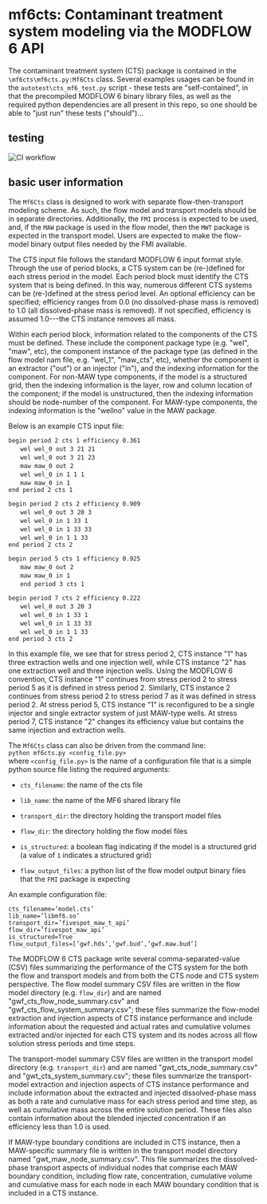 # mf6cts: Contaminant treatment system modeling via the MODFLOW 6 API

The contaminant treatment system (CTS) package is contained in the `\mf6cts\mf6cts.py:Mf6Cts` class.  Several examples usages can be found in the `autotest\cts_mf6_test.py` script - these tests are "self-contained", in that the precompiled MODFLOW 6 binary library files, as well as the required python dependencies are all present in this repo, so one should be able to "just run" these tests ("should")...

## testing


![CI workflow](https://github.com/INTERA-Inc/mf6cts/actions/workflows/ci.yml/badge.svg)


## basic user information

The `Mf6Cts` class is designed to work with separate flow-then-transport
modeling scheme. As such, the flow model and transport models should be
in separate directories. Additionally, the `FMI` process is expected to
be used, and, if the `MAW` package is used in the flow model, then the
`MWT` package is expected in the transport model. Users are expected to
make the flow-model binary output files needed by the FMI available.

The CTS input file follows the standard MODFLOW 6 input format style.
Through the use of period blocks, a CTS system can be (re-)defined for
each stress period in the model. Each period block must identify the CTS
system that is being defined. In this way, numerous different CTS
systems can be (re-)defined at the stress period level. An optional
efficiency can be specified; efficiency ranges from 0.0 (no
dissolved-phase mass is removed) to 1.0 (all dissolved-phase mass is
removed). If not specified, efficiency is assumed 1.0---the CTS instance
removes all mass.

Within each period block, information related to the components of the
CTS must be defined. These include the component package type (e.g.
"wel", "maw", etc), the component instance of the package type (as
defined in the flow model nam file, e.g. "wel_1", "maw_cts", etc),
whether the component is an extractor ("out") or an injector ("in"), and
the indexing information for the component. For non-MAW type components,
if the model is a structured grid, then the indexing information is the
layer, row and column location of the component; if the model is
unstructured, then the indexing information should be node-number of the
component. For MAW-type components, the indexing information is the
"wellno" value in the MAW package.

Below is an example CTS input file:

`begin period 2 cts 1 efficiency 0.361 `  
&nbsp;&nbsp;&nbsp;&nbsp;&nbsp;&nbsp;`wel wel_0 out 3 21 21 `  
&nbsp;&nbsp;&nbsp;&nbsp;&nbsp;&nbsp;`wel wel_0 out 3 21 23 `   
&nbsp;&nbsp;&nbsp;&nbsp;&nbsp;&nbsp;`maw maw_0 out 2 `   
&nbsp;&nbsp;&nbsp;&nbsp;&nbsp;&nbsp;`wel wel_0 in 1 1 1 `  
&nbsp;&nbsp;&nbsp;&nbsp;&nbsp;&nbsp;`maw maw_0 in 1 `   
`end period 2 cts 1 `  
  
`begin period 2 cts 2 efficiency 0.909 `  
&nbsp;&nbsp;&nbsp;&nbsp;&nbsp;&nbsp;`wel wel_0 out 3 20 3 `  
&nbsp;&nbsp;&nbsp;&nbsp;&nbsp;&nbsp;`wel wel_0 in 1 33 1 `  
&nbsp;&nbsp;&nbsp;&nbsp;&nbsp;&nbsp;`wel wel_0 in 1 33 33 `  
&nbsp;&nbsp;&nbsp;&nbsp;&nbsp;&nbsp;`wel wel_0 in 1 1 33 `  
`end period 2 cts 2 `  
  
`begin period 5 cts 1 efficiency 0.925 `  
&nbsp;&nbsp;&nbsp;&nbsp;&nbsp;&nbsp;`maw maw_0 out 2 `  
&nbsp;&nbsp;&nbsp;&nbsp;&nbsp;&nbsp;`maw maw_0 in 1 `  
&nbsp;&nbsp;&nbsp;&nbsp;&nbsp;&nbsp;`end period 3 cts 1 `  
  
`begin period 7 cts 2 efficiency 0.222 `  
&nbsp;&nbsp;&nbsp;&nbsp;&nbsp;&nbsp;`wel wel_0 out 3 20 3 `  
&nbsp;&nbsp;&nbsp;&nbsp;&nbsp;&nbsp;`wel wel_0 in 1 33 1 `  
&nbsp;&nbsp;&nbsp;&nbsp;&nbsp;&nbsp;`wel wel_0 in 1 33 33 `   
&nbsp;&nbsp;&nbsp;&nbsp;&nbsp;&nbsp;`wel wel_0 in 1 1 33 `  
`end period 3 cts 2 `  
  

In this example file, we see that for stress period 2, CTS instance "1"
has three extraction wells and one injection well, while CTS instance
"2" has one extraction well and three injection wells. Using the MODFLOW
6 convention, CTS instance "1" continues from stress period 2 to stress
period 5 as it is defined in stress period 2. Similarly, CTS instance 2
continues from stress period 2 to stress period 7 as it was defined in
stress period 2. At stress period 5, CTS instance "1" is reconfigured to
be a single injector and single extractor system of just MAW-type wells.
At stress period 7, CTS instance "2" changes its efficiency value but
contains the same injection and extraction wells.

The `Mf6Cts` class can also be driven from the command line:\
`python mf6cts.py <config_file.py> `\
where `<config_file.py>` is the name of a configuration file that is a
simple python source file listing the required arguments:

-   `cts_filename`: the name of the cts file

-   `lib_name`: the name of the MF6 shared library file

-   `transport_dir`: the directory holding the transport model files

-   `flow_dir`: the directory holding the flow model files

-   `is_structured`: a boolean flag indicating if the model is a
    structured grid (a value of `1` indicates a structured grid)

-   `flow_output_files`: a python list of the flow model output binary
    files that the `FMI` package is expecting

An example configuration file:

`cts_filename=’model.cts’`   
`lib_name=’libmf6.so’ `    
`transport_dir=’fivespot_maw_t_api’ `  
`flow_dir=’fivespot_maw_api’ `   
`is_structured=True `  
`flow_output_files=[’gwf.hds’,’gwf.bud’,’gwf.maw.bud’] `  
  

The MODFLOW 6 CTS package write several comma-separated-value (CSV)
files summarizing the performance of the CTS system for the both the
flow and transport models and from both the CTS node and CTS system
perspective. The flow model summary CSV files are written in the flow
model directory (e.g. `flow_dir`) and are named
"gwf_cts_flow_node_summary.csv" and "gwf_cts_flow_system_summary.csv";
these files summarize the flow-model extraction and injection aspects of
CTS instance performance and include information about the requested and
actual rates and cumulative volumes extracted and/or injected for each
CTS system and its nodes across all flow solution stress periods and
time steps.

The transport-model summary CSV files are written in the transport model
directory (e.g. `transport_dir`) and are named
"gwt_cts_node_summary.csv" and "gwt_cts_system_summary.csv"; these files
summarize the transport-model extraction and injection aspects of CTS
instance performance and include information about the extracted and
injected dissolved-phase mass as both a rate and cumulative mass for
each stress period and time step, as well as cumulative mass across the
entire solution period. These files also contain information about the
blended injected concentration if an efficiency less than 1.0 is used.

If MAW-type boundary conditions are included in CTS instance, then a
MAW-specific summary file is written in the transport model directory
named "gwt_maw_node_summary.csv". This file summarizes the
dissolved-phase transport aspects of individual nodes that comprise each
MAW boundary condition, including flow rate, concentration, cumulative
volume and cumulative mass for each node in each MAW boundary condition
that is included in a CTS instance.
